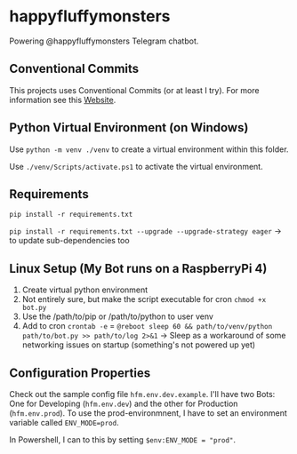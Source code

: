 # happyfluffymonsters

Powering @happyfluffymonsters Telegram chatbot.

## Conventional Commits

This projects uses Conventional Commits (or at least I try). For more information see this [Website](https://www.conventionalcommits.org/en/v1.0.0/).

## Python Virtual Environment (on Windows)

Use `python -m venv ./venv` to create a virtual environment within this folder.

Use `./venv/Scripts/activate.ps1` to activate the virtual environment.

## Requirements

`pip install -r requirements.txt`

`pip install -r requirements.txt --upgrade --upgrade-strategy eager` -> to update sub-dependencies too

## Linux Setup (My Bot runs on a RaspberryPi 4)

1. Create virtual python environment
2. Not entirely sure, but make the script executable for cron `chmod +x bot.py`
3. Use the /path/to/pip or /path/to/python to user venv
4. Add to cron `crontab -e` = `@reboot sleep 60 && path/to/venv/python path/to/bot.py >> path/to/log 2>&1` -> Sleep as a workaround of some networking issues on startup (something's not powered up yet)

## Configuration Properties

Check out the sample config file `hfm.env.dev.example`. I'll have two Bots: One for Developing (`hfm.env.dev`) and the other for Production (`hfm.env.prod`). To use the prod-environmnent, I have to set an environment variable called `ENV_MODE=prod`.

In Powershell, I can to this by setting `$env:ENV_MODE = "prod"`.
